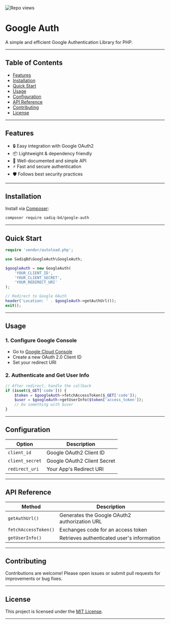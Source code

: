 <p align="left">
  <img src="https://api.sadiq.workers.dev/app/github/repo/google-auth/views" alt="Repo views" />
</p>

# Google Auth

A simple and efficient Google Authentication Library for PHP.

---

## Table of Contents

- [Features](#features)
- [Installation](#installation)
- [Quick Start](#quick-start)
- [Usage](#usage)
- [Configuration](#configuration)
- [API Reference](#api-reference)
- [Contributing](#contributing)
- [License](#license)

---

## Features

- 🔒 Easy integration with Google OAuth2
- 📦 Lightweight & dependency friendly
- 📝 Well-documented and simple API
- ⚡ Fast and secure authentication
- 🛡️ Follows best security practices

---

## Installation

Install via [Composer](https://getcomposer.org/):

```bash
composer require sadiq-bd/google-auth
```

---

## Quick Start

```php
require 'vendor/autoload.php';

use SadiqBd\GoogleAuth\GoogleAuth;

$googleAuth = new GoogleAuth(
    'YOUR_CLIENT_ID',
    'YOUR_CLIENT_SECRET',
    'YOUR_REDIRECT_URI'
);

// Redirect to Google OAuth
header('Location: ' . $googleAuth->getAuthUrl());
exit();
```

---

## Usage

### 1. Configure Google Console

- Go to [Google Cloud Console](https://console.cloud.google.com/apis/credentials)
- Create a new OAuth 2.0 Client ID
- Set your redirect URI

### 2. Authenticate and Get User Info

```php
// After redirect, handle the callback
if (isset($_GET['code'])) {
    $token = $googleAuth->fetchAccessToken($_GET['code']);
    $user = $googleAuth->getUserInfo($token['access_token']);
    // Do something with $user
}
```

---

## Configuration

| Option          | Description                  |
|-----------------|-----------------------------|
| `client_id`     | Google OAuth2 Client ID      |
| `client_secret` | Google OAuth2 Client Secret  |
| `redirect_uri`  | Your App's Redirect URI     |

---

## API Reference

| Method              | Description                                         |
|---------------------|-----------------------------------------------------|
| `getAuthUrl()`      | Generates the Google OAuth2 authorization URL       |
| `fetchAccessToken()`| Exchanges code for an access token                  |
| `getUserInfo()`     | Retrieves authenticated user's information          |

---

## Contributing

Contributions are welcome! Please open issues or submit pull requests for improvements or bug fixes.

---

## License

This project is licensed under the [MIT License](LICENSE).

---
